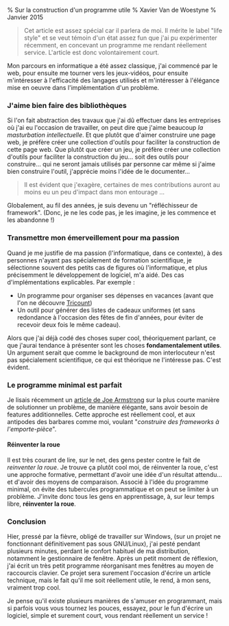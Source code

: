 % Sur la construction d\'un programme utile
% Xavier Van de Woestyne
% Janvier 2015

> Cet article est assez spécial car il parlera de moi. Il mérite le label "life style" et se veut témoin d'un état assez fun que j'ai pu expérimenter récemment, en concevant un programme me rendant réellement service. L'article est donc volontairement court.

Mon parcours en informatique a été assez classique, j'ai commencé par le web, pour ensuite me tourner vers les jeux-vidéos, pour ensuite m'intéresser à l'efficacité des langages utilisés et m'intéresser à l'élégance mise en oeuvre dans l'implémentation d'un problème.

### J'aime bien faire des bibliothèques
Si l'on fait abstraction des travaux que j'ai dû effectuer dans les entreprises où j'ai eu l'occasion de travailler, on peut dire que j'aime beaucoup *la masturbation intellectuelle*. Et que plutôt que d'aimer construire une page web, je préfère créer une collection d'outils pour faciliter la construction de cette page web. Que plutôt que créer un jeu, je préfère créer une collection d'outils pour faciliter la construction du jeu... soit des outils pour construire... qui ne seront jamais utilisés par personne car même si j'aime bien construire l'outil, j'apprécie moins l'idée de le documenter...

> Il est évident que j'exagère, certaines de mes contributions auront au moins eu un peu d'impact dans mon entourage ...

Globalement, au fil des années, je suis devenu un "réfléchisseur de framework". (Donc, je ne les code pas, je les imagine, je les commence et les abandonne !)

### Transmettre mon émerveillement pour ma passion
Quand je me justifie de ma passion (l'informatique, dans ce contexte), à des personnes n'ayant pas spécialement de formation scientifique, je sélectionne souvent des petits cas de figures où l'informatique, et plus précisemment le développement de logiciel, m'a aidé. Des cas d'implémentations explicables. Par exemple :

*   Un programme pour organiser ses dépenses en vacances (avant que l'on ne découvre [Tricount](http://tricount.com/fr/))
*   Un outil pour générer des listes de cadeaux uniformes (et sans redondance à l'occasion des fêtes de fin d'années, pour éviter de recevoir deux fois le même cadeau).

Alors que j'ai déjà codé des choses super cool, théoriquement parlant, ce que j'aurai tendance à présenter sont les choses **fondamentalement utiles**. Un argument serait que comme le background de mon interlocuteur n'est pas spécialement scientifique, ce qui est théorique ne l'intéresse pas. C'est évident.

### Le programme minimal est parfait
Je lisais récemment un [article de Joe Armstrong](http://joearms.github.io/2014/06/25/minimal-viable-program.html) sur la plus courte manière de solutionner un problème, de manière élégante, sans avoir besoin de features additionnelles. Cette approche est réellement cool, et aux antipodes des barbares comme moi, voulant "*construire des frameworks à l'emporte-pièce*".

#### Réinventer la roue
Il est très courant de lire, sur le net, des gens pester contre le fait de *reinventer la roue*. Je trouve ça plutôt cool moi, de réinventer la roue, c'est une approche formative, permettant d'avoir une idée d'un résultat attendu... et d'avoir des moyens de comparaison. Associé à l'idée du programme minimal, on évite des tubercules programmatique et on peut se limiter à un problème. J'invite donc tous les gens en apprentissage, à, sur leur temps libre, **réinventer la roue**.

### Conclusion
Hier, pressé par la fièvre, obligé de travailler sur Windows, (sur un projet ne fonctionnant définitivement pas sous GNU/Linux), j'ai pesté pendant plusieurs minutes, perdant le confort habituel de ma distribution, notamment le gestionnaire de fenêtre. Après un petit moment de réflexion, j'ai écrit un très petit programme réorganisant mes fenêtres au moyen de raccourcis clavier. Ce projet sera surement l'occasion d'écrire un article technique, mais le fait qu'il me soit réellement utile, le rend, à mon sens, vraiment trop cool.

Je pense qu'il existe plusieurs manières de s'amuser en programmant, mais si parfois vous vous tournez les pouces, essayez, pour le fun d'écrire un logiciel, simple et surement court, vous rendant réellement un service !




